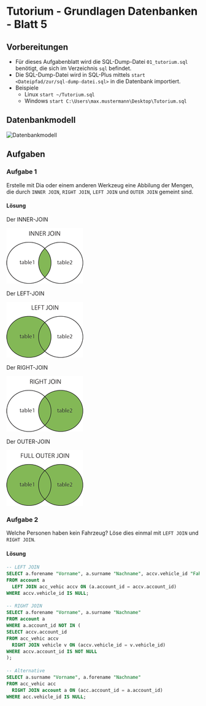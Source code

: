 # Tutorium - Grundlagen Datenbanken - Blatt 5

## Vorbereitungen
* Für dieses Aufgabenblatt wird die SQL-Dump-Datei `01_tutorium.sql` benötigt, die sich im Verzeichnis `sql` befindet.
* Die SQL-Dump-Datei wird in SQL-Plus mittels `start <Dateipfad/zur/sql-dump-datei.sql>` in die Datenbank importiert.
* Beispiele
  * Linux `start ~/Tutorium.sql`
  * Windows `start C:\Users\max.mustermann\Desktop\Tutorium.sql`

## Datenbankmodell
![Datenbankmodell](./img/datamodler_schema.png)

## Aufgaben

### Aufgabe 1
Erstelle mit Dia oder einem anderen Werkzeug eine Abbilung der Mengen, die durch `INNER JOIN`, `RIGHT JOIN`, `LEFT JOIN` und `OUTER JOIN` gemeint sind.

#### Lösung
Der INNER-JOIN

![INNER JOIN](./img/inner-join.gif)

Der LEFT-JOIN

![LEFT JOIN](./img/left-join.gif)

Der RIGHT-JOIN

![RIGHT JOIN](./img/right-join.gif)

Der OUTER-JOIN

![OUTER JOIN](./img/outer-join.gif)

### Aufgabe 2
Welche Personen haben kein Fahrzeug? Löse dies einmal mit `LEFT JOIN` und `RIGHT JOIN`.

#### Lösung
```sql
-- LEFT JOIN
SELECT a.forename "Vorname", a.surname "Nachname", accv.vehicle_id "Fahrzeug-ID"
FROM account a
  LEFT JOIN acc_vehic accv ON (a.account_id = accv.account_id)
WHERE accv.vehicle_id IS NULL;

-- RIGHT JOIN
SELECT a.forename "Vorname", a.surname "Nachname"
FROM account a
WHERE a.account_id NOT IN (
SELECT accv.account_id
FROM acc_vehic accv
  RIGHT JOIN vehicle v ON (accv.vehicle_id = v.vehicle_id)
WHERE accv.account_id IS NOT NULL
);

-- Alternative
SELECT a.surname "Vorname", a.forename "Nachname"
FROM acc_vehic acc
  RIGHT JOIN account a ON (acc.account_id = a.account_id)
WHERE acc.vehicle_id IS NULL;
```
